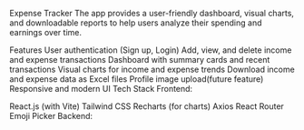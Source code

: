 Expense Tracker
The app provides a user-friendly dashboard, visual charts, and downloadable reports to help users analyze their spending and earnings over time.

Features
User authentication (Sign up, Login)
Add, view, and delete income and expense transactions
Dashboard with summary cards and recent transactions
Visual charts for income and expense trends
Download income and expense data as Excel files
Profile image upload(future feature)
Responsive and modern UI
Tech Stack
Frontend:

React.js (with Vite)
Tailwind CSS
Recharts (for charts)
Axios
React Router
Emoji Picker
Backend:
